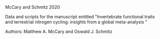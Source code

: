 McCary and Schmitz 2020 

Data and scripts for the manuscript entitled "Invertebrate functional traits and terrestrial nitrogen cycling: insights from a global meta-analysis "

Authors: Matthew A. McCary and Oswald J. Schmitz

